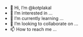 - 👋 Hi, I’m @kotplakal
- 👀 I’m interested in ...
- 🌱 I’m currently learning ...
- 💞️ I’m looking to collaborate on ...
- 📫 How to reach me ...

<!---
kotplakal/kotplakal is a ✨ special ✨ repository because its `README.md` (this file) appears on your GitHub profile.
You can click the Preview link to take a look at your changes.
--->
